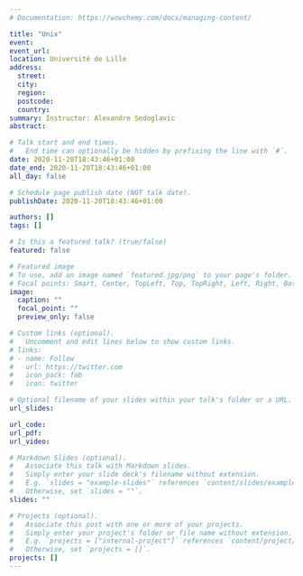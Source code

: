 ```yaml
---
# Documentation: https://wowchemy.com/docs/managing-content/

title: "Unix"
event:
event_url:
location: Université de Lille
address:
  street:
  city:
  region:
  postcode:
  country:
summary: Instructor: Alexandre Sedoglavic
abstract:

# Talk start and end times.
#   End time can optionally be hidden by prefixing the line with `#`.
date: 2020-11-20T18:43:46+01:00
date_end: 2020-11-20T18:43:46+01:00
all_day: false

# Schedule page publish date (NOT talk date).
publishDate: 2020-11-20T18:43:46+01:00

authors: []
tags: []

# Is this a featured talk? (true/false)
featured: false

# Featured image
# To use, add an image named `featured.jpg/png` to your page's folder. 
# Focal points: Smart, Center, TopLeft, Top, TopRight, Left, Right, BottomLeft, Bottom, BottomRight.
image:
  caption: ""
  focal_point: ""
  preview_only: false

# Custom links (optional).
#   Uncomment and edit lines below to show custom links.
# links:
# - name: Follow
#   url: https://twitter.com
#   icon_pack: fab
#   icon: twitter

# Optional filename of your slides within your talk's folder or a URL.
url_slides:

url_code:
url_pdf:
url_video:

# Markdown Slides (optional).
#   Associate this talk with Markdown slides.
#   Simply enter your slide deck's filename without extension.
#   E.g. `slides = "example-slides"` references `content/slides/example-slides.md`.
#   Otherwise, set `slides = ""`.
slides: ""

# Projects (optional).
#   Associate this post with one or more of your projects.
#   Simply enter your project's folder or file name without extension.
#   E.g. `projects = ["internal-project"]` references `content/project/deep-learning/index.md`.
#   Otherwise, set `projects = []`.
projects: []
---
```

